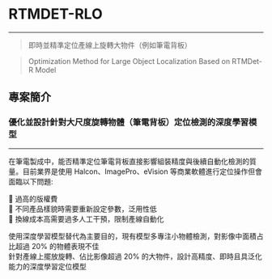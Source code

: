 # RTMDET-RLO 
---
>即時並精準定位產線上旋轉大物件（例如筆電背板）

>Optimization Method for Large Object Localization Based on RTMDet-R Model



## 專案簡介
### 優化並設計針對大尺度旋轉物體（筆電背板）定位檢測的深度學習模型
---
在筆電製成中，能否精準定位筆電背板直接影響組裝精度與後續自動化檢測的質量。目前業界是使用 Halcon、ImagePro、eVision 等商業軟體進行定位操作但會面臨以下問題:

🔹 過高的版權費<br>
🔹 不同產品樣貌時需要重新設定參數，泛用性低<br>
🔹 換線成本高需要過多人工干預，限制產線自動化<br>

使用深度學習模型替代為主要目的，現有模型多專注小物體檢測，對影像中面積占比超過 20% 的物體表現不佳<br>
針對產線上擺放旋轉、佔比影像超過 20% 的大物件，設計高精度、即時且具泛化能力的深度學習定位模型
